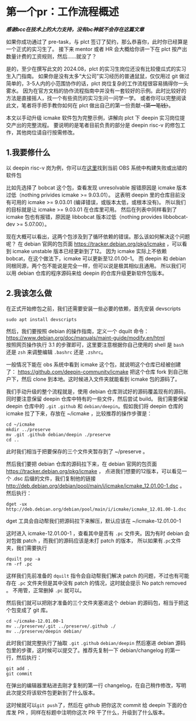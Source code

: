 

# 第一个pr：工作流程概述

***感谢bcc在技术上的大力支持，没有bc神就不会存在这篇文章***


如果你成功通过了 pre-task，与 plct 签订了契约，那么恭喜你，此时你已经算是一个正式的实习生了。
接下来 mentor 或者 HR 会大概给你讲一下在 plct 按产出数量计费的工资规则，然后……就没了？

是的，至少在撰写此文的 2024.08，plct 的实习生岗位还没有比较傻瓜式的实习生入门指南。
如果你是没有太多“大公司”实习经历的普通鼠鼠，仅仅用过 git 做过简单的，3-5人内的小范围协作的话，plct 岗位复杂的工作流程很容易搞得你一头雾水。
因为在官方文档的协作流程指南中并没有一套较好的示例。此时比较好的方法是直接摇人，找一个有些资历的实习生问一问学一学。
或者你可以完整阅读此文，笔者将手把手教你如何在 plct 做出自己的第一份贡献~~（第一笔钱）~~。

本文以手动升级 icmake 软件包为完整示例，讲解向 plct 下 deepin 实习岗位提交产出的完整流程。
要说明的是笔者目前负责的部分是 deepin risc-v 的修包工作，其他岗位请自行按需修改。

## 1.我要修什么

以 deepin risc-v 岗为例，你可以在[这里](https://build.deepin.com/project/monitor/deepin:Develop:main?defaults=0&failed=1&unresolvable=1&arch_riscv64=1&repo_bootstrap-i386=1&repo_bootstrap-loong64=1&repo_bootstrap-loong64-stage1=1&repo_standard=1)找到当前 OBS 系统中构建失败或出错的软件包

比如先选择了 bobcat 这个包，查看发现 unresolvable 报错原因是 icmake 版本过低（nothing privides icmake >= 9.03.01）。
这表明 deepin 里的仓库目前没有可用的 icmake >= 9.03.01 (编译错误，或版本太低，或根本没有)。
所以我们的目标就是让 icmake >= 9.03.01 在仓库里可用。
然后在列表中同样看到了 icmake 包也有报错，原因是 libbobcat 版本过低（nothing provides libbobcat-dev >= 5.07.00）。

现在大概可以看出，这两个包涉及到了循环依赖的错误。那么该如何解决这个问题呢？
在 debian 官网的包页面 https://tracker.debian.org/pkg/icmake ，可以看到 icmake unstable 版本已经更新到了12。
因为 icmake 实际上不依赖 bobcat，在这个做法下，icmake 可以更新至12.01.00-1。
而 deepin 和 debian 同根同源，两个包不能说是完全一样，但可以说是极其相似且通用。
所以我们可以用 debian 仓库的程序源码来给 deepin 的仓库升级更新软件包版本。

## 2.我该怎么做

在正式开始修包之前，我们还需要安装一些必要的依赖，首先安装 devscripts 
```shell
sudo apt install devscripts
```
然后，我们要按照 debian 的操作指南，定义一个 dquilt 命令： https://www.debian.org/doc/manuals/maint-guide/modify.en/html  
按照网页操作执行 3.1 的步骤即可，这里要注意根据你自己使用的 shell 是 `bash` 还是 `zsh` 来调整编辑 `.bashrc` 还是 `.zshrc`。

一般情况下能在 obs 系统中看到 icmake 这个包，就说明这个仓库已经被创建了： https://github.com/deepin-community/icmake 
把这个仓库 fork 到自己账户下，然后 clone 到本地。这时候进入文件夹就能看到 icmake 包的源码了。

我们手动升级的整个流程就是，使用 debian 仓库测试好的源码覆盖现有的源码，同时要注意保留 deepin 仓库中特有的一些文件，然后尝试 build。
我们需要保留 deepin 仓库中的 `.git` `.github` 和 `debian/deepin`。假如我们将 deepin 仓库的 icmake 拉了下来，存放在 ~/icmake ，比较推荐的操作步骤是：
```shell
cd ~/icmake
mkdir ../preserve
mv .git .github debian/deepin ./preserve
cd ..
```
此时我们相当于把要保存的三个文件夹暂存到了 ~/preserve 。

然后我们要把 debian 仓库的源码拉下来，在 debian 官网的包页面 https://tracker.debian.org/pkg/icmake ，
点进我们想要的12版本，可以看见一个 .dsc 后缀的文件，我们复制他的链接 http://deb.debian.org/debian/pool/main/i/icmake/icmake_12.01.00-1.dsc 。然后执行：

```shell
dget -ux http://deb.debian.org/debian/pool/main/i/icmake/icmake_12.01.00-1.dsc
```
dget 工具会自动帮我们把源码拉下来解压，默认应该在 ~/icmake-12.01.00-1

这时进入 icmake-12.01.00-1 ，查看其中是否有 `.pc` 文件夹。因为有时 debian 会对包做 patch ，而我们的源码应该是未打 patch 的版本，
所以如果有`.pc`文件夹，我们需要执行
```shell
dquilt pop -a 
rm -rf .pc
```
这样我们先前准备的 `dquilt` 指令会自动帮我们解决 patch 的问题，不过也有可能存在 `.pc` 文件夹但是其中没有 patch 的情况，这时就会提示 No patch removed 。
不用管，正常删掉 `.pc` 就可以。

然后我们就可以把刚才准备的三个文件夹塞进这个 debian 的源码包，相当于把这个包变成了 git 库。
```shell
cd ~/icmake-12.01.00-1
mv ../preserve/.git ../preserve/.github ./
mv ../preserve/deepin debian/
```

此时我们就完整执行了抽取 `.git` `.github` `debian/deepin` 然后塞进 debian 源码包里的步骤，这时候可以提交了。推荐先复制一下 debian/changelog 的第一行，然后执行：

```shell
git add .
git commit
```
在弹出的编辑器里粘进去刚才复制的第一行 changelog，在自己稍作修改，写明此次提交将该软件包更新到了什么版本。

这时候就可以`git push`了，然后在 github 把你这次 commit 给 deepin 下面的仓库发 PR ，同样在标题中注明你这次 PR 干了什么，升级到了什么版本。





